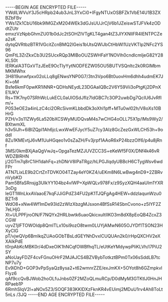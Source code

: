 -----BEGIN AGE ENCRYPTED FILE-----
YWdlLWVuY3J5cHRpb24ub3JnL3YxCi0+IFgyNTUxOSBFZk1VbE14U1B3ZXBZbFBv
YWs1Zk1CbU16bk9lMGZxM204WEk3dGJsUUJrCjV6b1JZeiswSTJFVk4zODdtZUtr
emxzVzNpbGhmZU01b0dJc2tSOHZIVTgKLT4gan4tZ3JlYXNlIFR4IENTPCZea2sK
dytqQVRtbzBTR1VGcitZcnBMQ2lGeis1bUtsQWlJbCtHbWl1UzVKTlp2NFc2YS96
QmFtL3ZrZkxCb3U2SUcxRQp3MlBoOUZSWHFaY1NOVlh0cndlcmljeG82Y28KLS0t
IERKalA3TGxVTzJEeE9OcTIyYytNODFEZW05OU5BUTVSQnltc2k0RGlMbmMKMWhx
3H819unwfpxx02oLLq8gENwsYNP0G7/3tn3Vpo6Bt0uovHm6dhh4udmEK7JKi+oM
Bsfe6kmF0pwKR1iNNR+QDHsNEydL23DGAaIQBc2V6Y59Vii3oPtgKj2DPnXE1UKV
Rs+11K7ny07SRhWcLukECL0aUlOSdJfIz7ldGBC7c3OP2uwbDg7QcIU6JvRflm/+
P0S3eOE2a4inLzC4ci2ORcSivmKLbbdDk3oXhI1pff+MTu0wl02h/V8oXs10BHrG
PZH/v3s11ZWy6La520bXCSWyMUDQvaM4s7wCHG4oOLL75X1p/lMs9Wy2/BXtwmXL
h3v5lJh+6iBIZQpI1Ah6jcLwxWwEFJycY5uZ7cy3AIz8GcZezGxWLCH53h+9oddI
8Zu1KMEvtjJ6vM1UuHGqeo1v0sZaZH/Fv3jrpf1AAoR6xP24bzzOIf6/p4u8jRnf
3MS/0kmBXjAaQgVwJq+OpgaTezMZJUVZCC3S+eKeWf5F0X/DNf4k46vRWDZBlRHN
j/2GTm7q8rC1iH1dahFq+zhDNrV8IPaTRgz/hLPGJIqdyUBBcH6CTygWsv6wdFPr
ATN7LixLE9b2CrtZnTDVKO04TZay4eY0KZ4/uEKm8N6LwBwg4nD9+2ZBRvnVybKD
Pam5BfaSRnsjg3UlkYY104bz4vIWP+XpWQLv978Fx/z9SyzXQH4aaUIm1YXR3oDg
IeGT1WnLkxAVaaoE7kqFJJiGPdZ34FU2pK1TJQFgAg4HEW+ddzIaqunWzu0BZTr8
WdO8+xNw4Wf1mDe93ld2zWlzXbzgMJsxon4BfSsR14SbnCvono+z5IYF2Z7eLHjG
Xt+ULPPFjroON/F7NQYx2HRLbwtk6uaoQkicxuItIIKO3m8dX8pEoQB4ZcxZ3CGW
uyvZ1jlFTOWOIdp8QmITLx10si9ozO8twm0LUYjAMwN605OJYDf1TSON23HXyClG
pT/vjwQVp6BmIkqZUAoGObTBsLdGEYNhDvxlCUQUAn2k0/rHpQXCHV2eXXAIkPdE
t0rpAbKcMBK0r/4dDxeOlK1hNCqfOWBfhqTL/eUtKeYMdywpPliKLVh/I7PiU2SY
aNoUayFDZF4cvFGnuOHrF2MJAJCS4BZVBybTotkztBPm0Tx06sSddLB7tcNP7u7y
Ev9iDhD+GOP3vPpSyaQz8ysa2+t62wmnrZZE/exJmKX+5OYot8h6GZmpkvlFIyz6
qAf9ccQvBJWob2hoOLfuJnbs0ZF2MZoQLmuRCp/D0dMyM3GTKtlJ0HnJHRPaeb1P
6RmhSIqV2l+aNOx5Z3/SOQF383KKlDXzFknKR4vEUimj2MDuU1rv4Ah8ToLt5nLs
/3JQ
-----END AGE ENCRYPTED FILE-----
